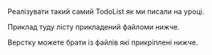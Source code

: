 Реалізувати такий самий TodoList як ми писали на уроці.

Приклад туду лісту прикладений файломи нижче.

Верстку можете брати із файлів які прикріплені нижче.